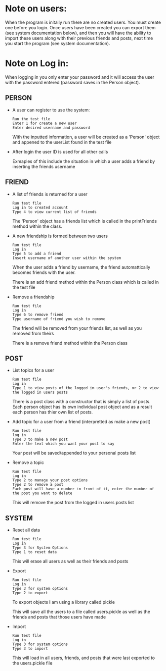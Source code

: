 # Note on users:
  When the program is initally run there are no created users. You must create one before you login. Once users have been created you can export them (see system documentation below), and then you will have the ability to import these users along with their previous friends and posts, next time you start the program (see system documentation).

# Note on Log in:
  When logging in you only enter your password and it will access the user with the password entered (password saves in the Person object).
  
## PERSON
- A user can register to use the system: 

      Run the test file      
      Enter 1 for create a new user
      Enter desired username and password
      
    With the inputted information, a user will be created as a 'Person' object and appened to the userList found in the test file
    
- After login the user ID is used for all other calls

    Exmaples of this include the situation in which a user adds a friend by inserting the friends username

## FRIEND
- A list of friends is returned for a user

      Run test file
      Log in to created account
      Type 4 to view current list of friends
    The 'Person' object has a friends list which is called in the printFriends method within the class.
    
- A new friendship is formed between two users

      Run test file
      Log in
      Type 5 to add a friend 
      Insert username of another user within the system
      
    When the user adds a friend by username, the friend automattically becomes friends with the user.
    
    There is an add friend method within the Person class which is called in the test file
    
- Remove a friendship

      Run test file
      Log in
      Type 6 to remove friend
      Type username of friend you wish to remove
      
    The friend will be removed from your friends list, as well as you removed from theirs
    
    There is a remove friend method within the Person class
    
## POST
- List topics for a user

      Run test file
      Log in
      Type 1 to view posts of the logged in user's friends, or 2 to view the logged in users posts
      
    There is a post class with a constructor that is simply a list of posts. Each person object has its own individual post object and as a result each person has thier own list of posts.
      
      
- Add topic for a user from a friend (interpretted as make a new post)

      Run test file
      log in
      Type 3 to make a new post
      Enter the text which you want your post to say
      
    Your post will be saved/appended to your personal posts list 
      
- Remove a topic

      Run test file
      Log in
      Type 2 to manage your post options
      Type 2 to remove a post
      Each post will have a number in front of it, enter the number of the post you want to delete
      
    This will remove the post from the logged in users posts list
    
## SYSTEM
- Reset all data

      Run test file
      Log in
      Type 3 for System Options
      Type 1 to reset data
      
    This will erase all users as well as their friends and posts
    
- Export

      Run test file
      Log in
      Type 3 for system options
      Type 2 to export
      
    To export objects I am using a library called pickle
    
    This will save all the users to a file called users.pickle as well as the friends and posts that those users have made
    
- Import

      Run test file
      Log in
      Type 3 for system options
      Type 3 to import
    
   This will load in all users, friends, and posts that were last exported to the users.pickle file
